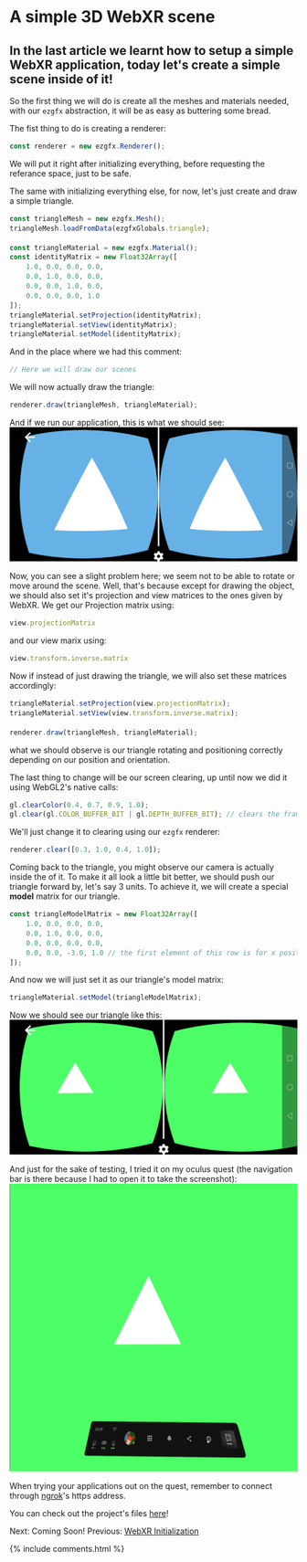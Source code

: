 # A simple 3D WebXR scene

## In the last article we learnt how to setup a simple WebXR application, today let's create a simple scene inside of it! 

So the first thing we will do is create all the meshes and materials needed, with our `ezgfx` abstraction, it will be as easy as buttering some bread.

The fist thing to do is creating a renderer:
```js
const renderer = new ezgfx.Renderer();
```

We will put it right after initializing everything, before requesting the referance space, just to be safe.

The same with initializing everything else, for now, let's just create and draw a simple triangle. 
```js
const triangleMesh = new ezgfx.Mesh();
triangleMesh.loadFromData(ezgfxGlobals.triangle);

const triangleMaterial = new ezgfx.Material();
const identityMatrix = new Float32Array([
	1.0, 0.0, 0.0, 0.0,
	0.0, 1.0, 0.0, 0.0,
	0.0, 0.0, 1.0, 0.0,
	0.0, 0.0, 0.0, 1.0
]);
triangleMaterial.setProjection(identityMatrix);
triangleMaterial.setView(identityMatrix);
triangleMaterial.setModel(identityMatrix);
```

And in the place where we had this comment:
```js
// Here we will draw our scenes
```

We will now actually draw the triangle:
```js
renderer.draw(triangleMesh, triangleMaterial);
```

And if we run our application, this is what we should see:
![screenshot](data/tutorial6/tutorial6_screenshot1.jpg)

Now, you can see a slight problem here; we seem not to be able to rotate or move around the scene. Well, that's because except for drawing the object, we should also set it's projection and view matrices to the ones given by WebXR. We get our Projection matrix using:
```js
view.projectionMatrix
```

and our view marix using:
```js
view.transform.inverse.matrix
```

Now if instead of just drawing the triangle, we will also set these matrices accordingly:
```js
triangleMaterial.setProjection(view.projectionMatrix);
triangleMaterial.setView(view.transform.inverse.matrix);

renderer.draw(triangleMesh, triangleMaterial);
```

what we should observe is our triangle rotating and positioning correctly depending on our position and orientation.

The last thing to change will be our screen clearing, up until now we did it using WebGL2's native calls:
```js
gl.clearColor(0.4, 0.7, 0.9, 1.0);
gl.clear(gl.COLOR_BUFFER_BIT | gl.DEPTH_BUFFER_BIT); // clears the framebuffer (in the next episode we'll implement our ezgfx renderer here - for now, let's just use vanilla WebGL2, as we're not doing anything else than clearing the screen)
```

We'll just change it to clearing using our `ezgfx` renderer:
```js
renderer.clear([0.3, 1.0, 0.4, 1.0]);
```

Coming back to the triangle, you might observe our camera is actually inside the of it. To make it all look a little bit better, we should push our triangle forward by, let's say 3 units. To achieve it, we will create a special **model** matrix for our triangle.
```js
const triangleModelMatrix = new Float32Array([
	1.0, 0.0, 0.0, 0.0,
	0.0, 1.0, 0.0, 0.0,
	0.0, 0.0, 0.0, 0.0,
	0.0, 0.0, -3.0, 1.0 // the first element of this row is for x position, the second for y and the third for z, which means we just offset it by negative three on the z axis
]);
```

And now we will just set it as our triangle's model matrix:
```js
triangleMaterial.setModel(triangleModelMatrix);
```

Now we should see our triangle like this:
![screenshot](data/tutorial6/tutorial6_screenshot2.jpg)

And just for the sake of testing, I tried it on my oculus quest (the navigation bar is there because I had to open it to take the screenshot):
![screenshot](data/tutorial6/tutorial6_screenshot3.jpg)

When trying your applications out on the quest, remember to connect through [ngrok](https://ngrok.com/)'s https address.

You can check out the project's files [here](https://github.com/beProsto/webxr-tutorial/tree/master/projects/tutorial6)!

Next: Coming Soon!
Previous: [WebXR Initialization](tutorial5)

<div GITHUB_API_ID="6"></div>

{% include comments.html %}